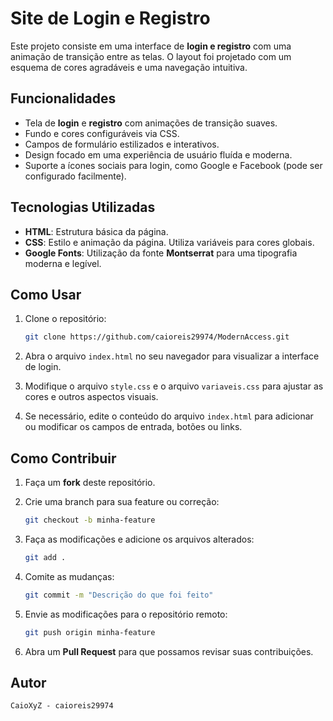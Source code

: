 # Site de Login e Registro

Este projeto consiste em uma interface de **login e registro** com uma animação de transição entre as telas. O layout foi projetado com um esquema de cores agradáveis e uma navegação intuitiva.

## Funcionalidades

- Tela de **login** e **registro** com animações de transição suaves.
- Fundo e cores configuráveis via CSS.
- Campos de formulário estilizados e interativos.
- Design focado em uma experiência de usuário fluída e moderna.
- Suporte a ícones sociais para login, como Google e Facebook (pode ser configurado facilmente).

## Tecnologias Utilizadas

- **HTML**: Estrutura básica da página.
- **CSS**: Estilo e animação da página. Utiliza variáveis para cores globais.
- **Google Fonts**: Utilização da fonte **Montserrat** para uma tipografia moderna e legível.

## Como Usar

1. Clone o repositório:

    ```bash
    git clone https://github.com/caioreis29974/ModernAccess.git
    ```

2. Abra o arquivo `index.html` no seu navegador para visualizar a interface de login.

3. Modifique o arquivo `style.css` e o arquivo `variaveis.css` para ajustar as cores e outros aspectos visuais.

4. Se necessário, edite o conteúdo do arquivo `index.html` para adicionar ou modificar os campos de entrada, botões ou links.

## Como Contribuir

1. Faça um **fork** deste repositório.
2. Crie uma branch para sua feature ou correção:

    ```bash
    git checkout -b minha-feature
    ```

3. Faça as modificações e adicione os arquivos alterados:

    ```bash
    git add .
    ```

4. Comite as mudanças:

    ```bash
    git commit -m "Descrição do que foi feito"
    ```

5. Envie as modificações para o repositório remoto:

    ```bash
    git push origin minha-feature
    ```

6. Abra um **Pull Request** para que possamos revisar suas contribuições.

## Autor
    CaioXyZ - caioreis29974
